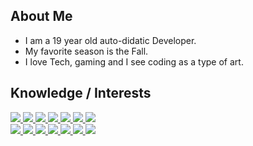 ## About Me


- I am a 19 year old auto-didatic Developer.
- My favorite season is the Fall.
- I love Tech, gaming and I see coding as a type of art.


## Knowledge / Interests

<a href='https://html.com/'>
<img src="https://skillicons.dev/icons?i=html"/>
</a>
<a href='https://www.w3.org/Style/CSS/Overview.en.html'>
<img src="https://skillicons.dev/icons?i=css"/>
</a>
<a href='https://getbootstrap.com/'>
<img src="https://skillicons.dev/icons?i=bootstrap"/>
</a>
<a href='https://www.javascript.com/'>
<img src="https://skillicons.dev/icons?i=js"/>
</a>
<a href='https://nodejs.org/en/'>
<img src="https://skillicons.dev/icons?i=nodejs"/>
</a>
<a href='https://git-scm.com/'>
<img src="https://skillicons.dev/icons?i=git"/>
</a>
<a href='https://reactjs.org/'>
<img src="https://skillicons.dev/icons?i=react"/>
</a>
<br>
<a href='https://www.typescriptlang.org/'>
<img src="https://skillicons.dev/icons?i=ts"/>
</a>
<a href='https://styled-components.com/'>
<img src="https://skillicons.dev/icons?i=styledcomponents"/>
</a>
<a href='https://tailwindui.com/'>
<img src="https://skillicons.dev/icons?i=tailwind"/>
</a>
<a href='https://nextjs.org/'>
<img src="https://skillicons.dev/icons?i=nextjs"/>
</a>
<a href='https://www.apollographql.com/'>
<img src="https://skillicons.dev/icons?i=apollo"/>
</a>
<a href='https://graphql.org/'>
<img src="https://skillicons.dev/icons?i=graphql"/>
</a>
<a href='https://www.figma.com/'>
<img src="https://skillicons.dev/icons?i=figma"/>
</a>
